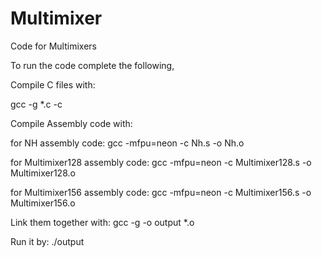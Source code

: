 # Multimixer
Code for Multimixers

To run the code complete the following,


Compile C files with: 

gcc -g *.c -c

Compile Assembly code with: 

for NH assembly code:
gcc -mfpu=neon -c Nh.s -o Nh.o

for Multimixer128 assembly code:
gcc -mfpu=neon -c Multimixer128.s -o Multimixer128.o

for Multimixer156 assembly code:
gcc -mfpu=neon -c Multimixer156.s -o Multimixer156.o

Link them together with: 
gcc -g -o output *.o

Run it by:
./output

